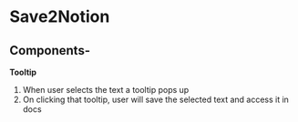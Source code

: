 # Save2Notion

## Components-

**Tooltip**

1. When user selects the text a tooltip pops up
2. On clicking that tooltip, user will save the selected text and access it in docs

